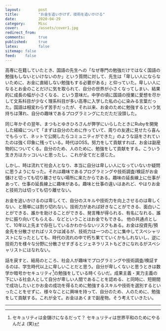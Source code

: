 ```yaml
---
layout:        post
title:         "お金を追いかけず、技術を追いかける"
date:          2020-04-29
category:      Misc
cover:         /assets/cover1.jpg
redirect_from:
comments:      true
published:     true
latex:         false
sitemap: false
feed:    false
---
```


高専に在籍していたとき、国語の先生への「なぜ専門の勉強だけではなく国語の勉強もしないといけないのか」という質問に対して、先生は「卑しい人にならないために、お金に直結しない勉強もする必要がある」と仰っていた。卑しい人になるとお金のことだけに気を取られて、自分の世界が小さくなってしまい、結果的に成長の幅が小さくなる、という意味だ。中学の頃に国語の授業に愛想を尽かして文系科目が少なく理系科目が多い高専に入学した私の心に染みる言葉だった。国語は相変わらず苦手だったが、それ以来、お金のために勉強するという気持ちは薄れ、自分の趣味であるプログラミングにただただ没頭した。

同じ年かその翌年、まつもとゆきひろさんが弊学にいらしたときにRubyを開発した経緯について「まずは自分のために作っていて、周りの友達に見せたら喜んでもらって、ネットで公開したらコミュニティができた」のような話をされていたのは強く印象に残っている。時代はOSS。努力をして貢献すれば、お金は副産物的についてくる。自分のため、人のために、勉強をして貢献をする。こういう生き方はカッコいいと思ったし、これが全てだと感じた。

しかし、時は流れて社会人となり、本当に自分は卑しい人になっていないか疑問に思うようになった。それは趣味であるプログラミングや技術調査/検証がお金儲けと切っても切り離させない場所に来たからである。趣味の延長線上に仕事があって、仕事の延長線上に趣味がある。趣味と仕事の違いはあれど、やはりお金と技術力は切っても切り離せない。

お金を追いかけるのは卑しくて、自分のスキルや技術力を向上させるのは卑しくない、と簡単には割り切れない。技術力があれば好きなことができる、面白いことができる、誰かを助けることができる、発言権が得られる、有名になれる、誰かに振り向いてもらえる、などということはお金でもできる。
他の共通点として、10年以上先まで存在しているかわからないリスクもある。お金は投資先/預金先を分散させればリスクは減るが、技術力は一つのことに集中してスペシャリストになったとしても、時代の流れの中で朽ち果てていくかもしれないし、逆に技術力を様々な分野に分散させすぎるとジェネラリストもどきになれるがスペシャリストにはなれない。

話を戻すと、結局のところ、社会人が趣味でプログラミングや技術調査/検証するのは、学生時代以上に卑しいことだと思う。自分が卑しくないと思うときは数学か暗号かセキュリティ[^1]の勉強をしている時くらいだ。成果主義・実力主義の下にいる社会人として自分が卑しい人間であることを認める、と同時に、短期間で成功したいとかお金の成功を得るために勉強するスキルや技術を選別するといったことをせずに、様々なことに興味を持って、自分のため、人のために、勉強をして貢献する。これが全て。お金はあくまで副産物。そう考えていきたい。


---

[^1]: セキュリティは金儲けになるだって？ セキュリティは世界平和のためにやるんだよ (笑)
